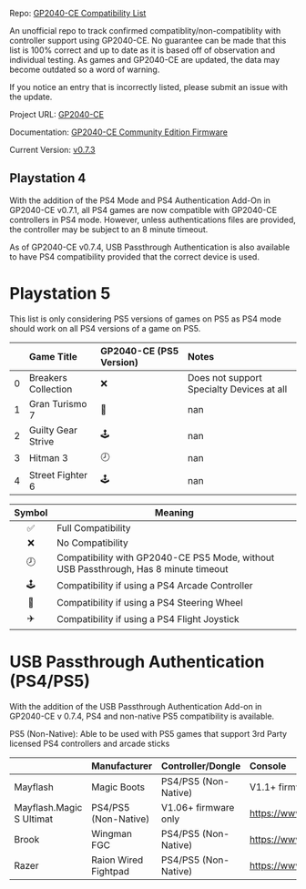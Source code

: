 Repo: [GP2040-CE Compatibility List](https://github.com/InfraredAces/GP2040-CE-Compatibility-List)

An unofficial repo to track confirmed compatiblity/non-compatiblity with controller support using GP2040-CE. No guarantee can be made that this list is 100% correct and up to date as it is based off of observation and individual testing. As games and GP2040-CE are updated, the data may become outdated so a word of warning.

If you notice an entry that is incorrectly listed, please submit an issue with the update.

Project URL: [GP2040-CE](https://github.com/OpenStickCommunity/GP2040-CE)

Documentation: [GP2040-CE Community Edition Firmware](https://gp2040-ce.info/#/)

Current Version: [v0.7.3](https://gp2040-ce.info/#/download)

## Playstation 4

With the addition of the PS4 Mode and PS4 Authentication Add-On in GP2040-CE v0.7.1, all PS4 games are now compatible with GP2040-CE controllers in PS4 mode. However, unless authentications files are provided, the controller may be subject to an 8 minute timeout.

As of GP2040-CE v0.7.4, USB Passthrough Authentication is also available to have PS4 compatibility provided that the correct device is used.

# Playstation 5

This list is only considering PS5 versions of games on PS5 as PS4 mode should work on all PS4 versions of a game on PS5.

|    | Game Title          | GP2040-CE (PS5 Version)   | Notes                                     |
|---:|:--------------------|:--------------------------|:------------------------------------------|
|  0 | Breakers Collection | ❌                         | Does not support Specialty Devices at all |
|  1 | Gran Turismo 7      | 🚗                         | nan                                       |
|  2 | Guilty Gear Strive  | 🕹️                        | nan                                       |
|  3 | Hitman 3            | 🕗                         | nan                                       |
|  4 | Street Fighter 6    | 🕹️                        | nan                                       |

| Symbol | Meaning                                                     |
|:------:|-------------------------------------------------------------|
|    ✅   | Full Compatibility                                          |
|    ❌   | No Compatibility                                            |
|    🕗   | Compatibility with GP2040-CE PS5 Mode, without USB Passthrough, Has 8 minute timeout |
|    🕹️   | Compatibility if using a PS4 Arcade Controller              |
|    🚗   | Compatibility if using a PS4 Steering Wheel                 |
|    ✈️   | Compatibility if using a PS4 Flight Joystick                |

# USB Passthrough Authentication (PS4/PS5)

With the addition of the USB Passthrough Authentication Add-on in GP2040-CE v 0.7.4, PS4 and non-native PS5 compatibility is available.

PS5 (Non-Native): Able to be used with PS5 games that support 3rd Party licensed PS4 controllers and arcade sticks

|                          | Manufacturer         | Controller/Dongle    | Console                                                       | Notes         | Link                                         |
|:-------------------------|:---------------------|:---------------------|:--------------------------------------------------------------|:--------------|:---------------------------------------------|
| Mayflash                 | Magic Boots          | PS4/PS5 (Non-Native) | V1.1+ firmware only                                           | DO NOT UPDATE | https://www.mayflash.com/product/MAGPS4.html |
| Mayflash.Magic S Ultimat | PS4/PS5 (Non-Native) | V1.06+ firmware only | https://www.mayflash.com/product/magic_s_ultimate.html        | nan           | nan                                          |
| Brook                    | Wingman FGC          | PS4/PS5 (Non-Native) | https://www.brookaccessory.com/products/wingmanfgc/index.html | nan           | nan                                          |
| Razer                    | Raion Wired Fightpad | PS4/PS5 (Non-Native) | https://www.razer.com/eu-en/console-controllers/razer-raion   | nan           | nan                                          |
